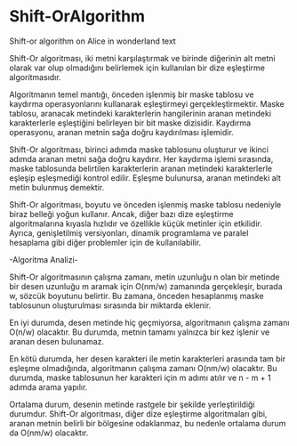 # Shift-OrAlgorithm
Shift-or algorithm on Alice in wonderland text

Shift-Or algoritması, iki metni karşılaştırmak ve birinde diğerinin alt metni olarak var olup olmadığını belirlemek için kullanılan bir dize eşleştirme algoritmasıdır.

Algoritmanın temel mantığı, önceden işlenmiş bir maske tablosu ve kaydırma operasyonlarını kullanarak eşleştirmeyi gerçekleştirmektir. Maske tablosu, aranacak metindeki karakterlerin hangilerinin aranan metindeki karakterlerle eşleştiğini belirleyen bir bit maske dizisidir. Kaydırma operasyonu, aranan metnin sağa doğru kaydırılması işlemidir.

Shift-Or algoritması, birinci adımda maske tablosunu oluşturur ve ikinci adımda aranan metni sağa doğru kaydırır. Her kaydırma işlemi sırasında, maske tablosunda belirtilen karakterlerin aranan metindeki karakterlerle eşleşip eşleşmediği kontrol edilir. Eşleşme bulunursa, aranan metindeki alt metin bulunmuş demektir.

Shift-Or algoritması, boyutu ve önceden işlenmiş maske tablosu nedeniyle biraz belleği yoğun kullanır. Ancak, diğer bazı dize eşleştirme algoritmalarına kıyasla hızlıdır ve özellikle küçük metinler için etkilidir. Ayrıca, genişletilmiş versiyonları, dinamik programlama ve paralel hesaplama gibi diğer problemler için de kullanılabilir.

-Algoritma Analizi-

Shift-Or algoritmasının çalışma zamanı, metin uzunluğu n olan bir metinde bir desen uzunluğu m aramak için O(nm/w) zamanında gerçekleşir, burada w, sözcük boyutunu belirtir. Bu zamana, önceden hesaplanmış maske tablosunun oluşturulması sırasında bir miktarda eklenir.

En iyi durumda, desen metinde hiç geçmiyorsa, algoritmanın çalışma zamanı O(n/w) olacaktır. Bu durumda, metnin tamamı yalnızca bir kez işlenir ve aranan desen bulunamaz.

En kötü durumda, her desen karakteri ile metin karakterleri arasında tam bir eşleşme olmadığında, algoritmanın çalışma zamanı O(nm/w) olacaktır. Bu durumda, maske tablosunun her karakteri için m adımı atılır ve n - m + 1 adımda arama yapılır.

Ortalama durum, desenin metinde rastgele bir şekilde yerleştirildiği durumdur. Shift-Or algoritması, diğer dize eşleştirme algoritmaları gibi, aranan metnin belirli bir bölgesine odaklanmaz, bu nedenle ortalama durum da O(nm/w) olacaktır.

